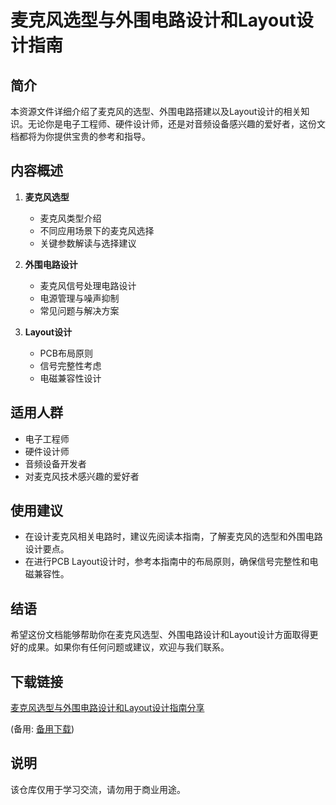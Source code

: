 # 麦克风选型与外围电路设计和Layout设计指南

## 简介
本资源文件详细介绍了麦克风的选型、外围电路搭建以及Layout设计的相关知识。无论你是电子工程师、硬件设计师，还是对音频设备感兴趣的爱好者，这份文档都将为你提供宝贵的参考和指导。

## 内容概述
1. **麦克风选型**
   - 麦克风类型介绍
   - 不同应用场景下的麦克风选择
   - 关键参数解读与选择建议

2. **外围电路设计**
   - 麦克风信号处理电路设计
   - 电源管理与噪声抑制
   - 常见问题与解决方案

3. **Layout设计**
   - PCB布局原则
   - 信号完整性考虑
   - 电磁兼容性设计

## 适用人群
- 电子工程师
- 硬件设计师
- 音频设备开发者
- 对麦克风技术感兴趣的爱好者

## 使用建议
- 在设计麦克风相关电路时，建议先阅读本指南，了解麦克风的选型和外围电路设计要点。
- 在进行PCB Layout设计时，参考本指南中的布局原则，确保信号完整性和电磁兼容性。

## 结语
希望这份文档能够帮助你在麦克风选型、外围电路设计和Layout设计方面取得更好的成果。如果你有任何问题或建议，欢迎与我们联系。

## 下载链接
[麦克风选型与外围电路设计和Layout设计指南分享](https://pan.quark.cn/s/fd372e5d02fa) 

(备用: [备用下载](https://pan.baidu.com/s/1SSit8Vu68Tq8h5Ub27TFqQ?pwd=1234))

## 说明

该仓库仅用于学习交流，请勿用于商业用途。
